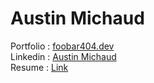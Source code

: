 # Austin Michaud

Portfolio : [foobar404.dev](https://foobar404.dev)  
Linkedin : [Austin Michaud](https://www.linkedin.com/in/austin-michaud-9b25aa141/)  
Resume : [Link](https://www.canva.com/design/DAD4yx8G5c4/WvKOQktljx5o2AH95Wguzg/view?utm_content=DAD4yx8G5c4&utm_campaign=designshare&utm_medium=link&utm_source=publishsharelink)
